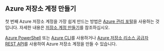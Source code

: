 ## Azure 저장소 계정 만들기

첫 번째 Azure 저장소 계정을 가장 쉽게 만드는 방법은 [Azure 관리 포털](https://manage.windowsazure.com)을 사용하는 것입니다. 자세한 내용은 [저장소 계정 만들기](../articles/storage/storage-create-storage-account.md#create-a-storage-account)를 참조하십시오.

[Azure PowerShell](../articles/storage/storage-powershell-guide-full.md) 또는 [Azure CLI](../articles/storage/storage-azure-cli.md)를 사용하거나 [Azure 저장소 리소스 공급자 REST API](https://msdn.microsoft.com/library/azure/mt163683.aspx)를 사용하여 Azure 저장소 계정을 만들 수 있습니다.
 

<!---HONumber=July15_HO2-->